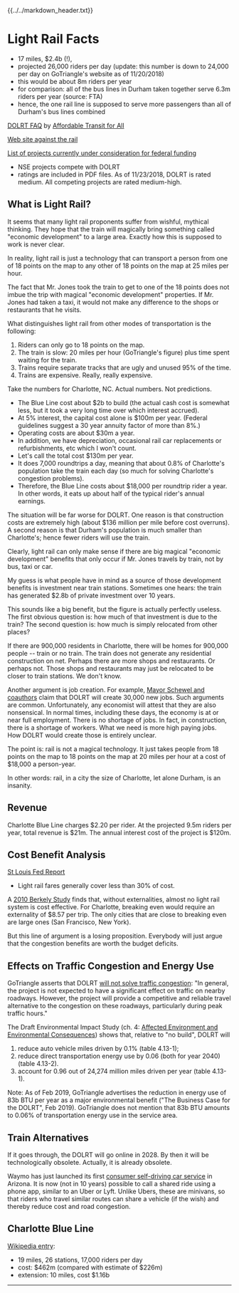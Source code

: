 {{../../markdown_header.txt}}

# Light Rail Facts

* 17 miles, $2.4b (!), 
* projected 26,000 riders per day (update: this number is down to 24,000 per day on GoTriangle's website as of 11/20/2018)
* this would be about 8m riders per year
* for comparison: all of the bus lines in Durham taken together serve 6.3m riders per year (source: FTA)
* hence, the one rail line is supposed to serve more passengers than all of Durham's bus lines combined

[DOLRT FAQ](docs/DOLRTQuestionsFlier.pdf) by [Affordable Transit for All](www.affordabletransitforall.com)

[Web site against the rail](https://stopthetrain.org/)

[List of projects currently under consideration for federal funding](https://www.transit.dot.gov/funding/grant-programs/capital-investments/current-capital-investment-grant-cig-projects)

* NSE projects compete with DOLRT
* ratings are included in PDF files. As of 11/23/2018, DOLRT is rated medium. All competing projects are rated medium-high.


## What is Light Rail?

It seems that many light rail proponents suffer from wishful, mythical thinking. 
They hope that the train will magically bring something called "economic development" to a large area.
Exactly how this is supposed to work is never clear.

In reality, light rail is just a technology that can transport a person from one of 18 points on the map to any other of 18 points on the map at 25 miles per hour.

The fact that Mr. Jones took the train to get to one of the 18 points does not imbue the trip with magical "economic development" properties. If Mr. Jones had taken a taxi, it would not make any difference to the shops or restaurants that he visits. 

What distinguishes light rail from other modes of transportation is the following:

1. Riders can only go to 18 points on the map.
2. The train is slow: 20 miles per hour (GoTriangle's figure) plus time spent waiting for the train.
3. Trains require separate tracks that are ugly and unused 95% of the time.
4. Trains are expensive. Really, really expensive.

Take the numbers for Charlotte, NC. Actual numbers. Not predictions.

* The Blue Line cost about $2b to build (the actual cash cost is somewhat less, but it took a very long time over which interest accrued). 
* At 5% interest, the capital cost alone is $100m per year. (Federal guidelines suggest a 30 year annuity factor of more than 8%.)
* Operating costs are about $30m a year.
* In addition, we have depreciation, occasional rail car replacements or refurbishments, etc which I won't count.
* Let's call the total cost $130m per year.
* It does 7,000 roundtrips a day, meaning that about 0.8% of Charlotte's population take the train each day (so much for solving Charlotte's congestion problems).
* Therefore, the Blue Line costs about $18,000 per roundtrip rider a year. In other words, it eats up about half of the typical rider's annual earnings.

The situation will be far worse for DOLRT. One reason is that construction costs are extremely high (about $136 million per mile before cost overruns). A second reason is that Durham's population is much smaller than Charlotte's; hence fewer riders will use the train.

Clearly, light rail can only make sense if there are big magical "economic development" benefits that only occur if Mr. Jones travels by train, not by bus, taxi or car.

My guess is what people have in mind as a source of those development benefits is investment near train stations. Sometimes one hears: the train has generated $2.8b of private investment over 10 years. 

This sounds like a big benefit, but the figure is actually perfectly useless. The first obvious question is: how much of that investment is due to the train? The second question is: how much is simply relocated from other places?

If there are 900,000 residents in Charlotte, there will be homes for 900,000 people -- train or no train. The train does not generate any residential construction on net. Perhaps there are more shops and restaurants. Or perhaps not. Those shops and restaurants may just be relocated to be closer to train stations. We don't know.

Another argument is job creation. For example, [Mayor Schewel and coauthors](https://www.newsobserver.com/opinion/article223934840.html) claim that DOLRT will create 30,000 new jobs. Such arguments are common. Unfortunately, any economist will attest that they are also nonsensical. In normal times, including these days, the economy is at or near full employment. There is no shortage of jobs. In fact, in construction, there is a shortage of workers. What we need is more high paying jobs. How DOLRT would create those is entirely unclear.

The point is: rail is not a magical technology. It just takes people from 18 points on the map to 18 points on the map at 20 miles per hour at a cost of $18,000 a person-year.

In other words: rail, in a city the size of Charlotte, let alone Durham, is an insanity. 

## Revenue

Charlotte Blue Line charges $2.20 per rider. At the projected 9.5m riders per year, total revenue is $21m. The annual interest cost of the project is $120m.

## Cost Benefit Analysis

[St Louis Fed Report](https://www.stlouisfed.org/publications/central-banker/fall-2004/the-costs-and-benefits-of-light-rail)

* Light rail fares generally cover less than 30% of cost.

A [2010 Berkely Study](https://iurd.berkeley.edu/wp/2010-04.pdf) finds that, without externalities, almost no light rail system is cost effective. For Charlotte, breaking even would require an externality of $8.57 per trip. The only cities that are close to breaking even are large ones (San Francisco, New York).

But this line of argument is a losing proposition. Everybody will just argue that the congestion benefits are worth the budget deficits.

## Effects on Traffic Congestion and Energy Use

GoTriangle asserts that DOLRT [will not solve traffic congestion](https://gotriangle.org/faq/how-was-ridership-forecast-project): "In general, the project is not expected to have a significant effect on traffic on nearby roadways. However, the project will provide a competitive and reliable travel alternative to the congestion on these roadways, particularly during peak traffic hours."  

The Draft Environmental Impact Study (ch. 4: [Affected Environment and Environmental Consequences](https://gotriangle.org/sites/default/files/0633_deis-ch-4-150820_v0.pdf)) shows that, relative to "no build", DOLRT will

1. reduce auto vehicle miles driven by 0.1% (table 4.13-1);
2. reduce direct transportation energy use by 0.06 (both for year 2040) (table 4.13-2).
3. account for 0.96 out of 24,274 million miles driven per year (table 4.13-1).

Note: As of Feb 2019, GoTriangle advertises the reduction in energy use of 83b BTU per year as a major environmental benefit ("The Business Case for the DOLRT", Feb 2019). GoTriangle does not mention that 83b BTU amounts to 0.06% of transportation energy use in the service area.

## Train Alternatives

If it goes through, the DOLRT will go online in 2028. By then it will be technologically obsolete. Actually, it is already obsolete.

Waymo has just launched its first [consumer self-driving car service](https://www.extremetech.com/extreme/281776-waymo-launches-consumer-self-driving-car-service-in-arizona) in Arizona. It is now (not in 10 years) possible to call a shared ride using a phone app, similar to an Uber or Lyft. Unlike Ubers, these are minivans, so that riders who travel similar routes can share a vehicle (if the wish) and thereby reduce cost and road congestion.

## Charlotte Blue Line

[Wikipedia entry](https://en.wikipedia.org/wiki/Lynx_Blue_Line):

* 19 miles, 26 stations, 17,000 riders per day
* cost: $462m (compared with estimate of $226m)
* extension: 10 miles, cost $1.16b


-----------